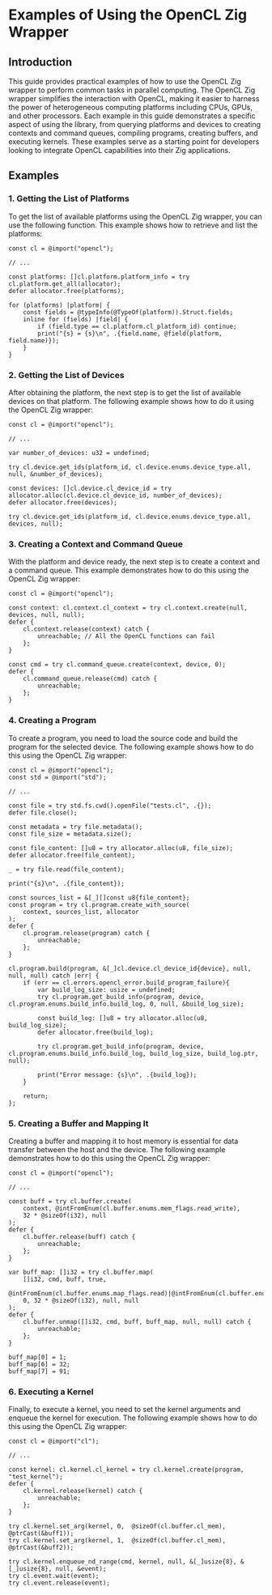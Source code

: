 # Examples of Using the OpenCL Zig Wrapper

## Introduction

This guide provides practical examples of how to use the OpenCL Zig wrapper to perform common tasks in parallel computing. The OpenCL Zig wrapper simplifies the interaction with OpenCL, making it easier to harness the power of heterogeneous computing platforms including CPUs, GPUs, and other processors. Each example in this guide demonstrates a specific aspect of using the library, from querying platforms and devices to creating contexts and command queues, compiling programs, creating buffers, and executing kernels. These examples serve as a starting point for developers looking to integrate OpenCL capabilities into their Zig applications.

## Examples

### 1. Getting the List of Platforms

To get the list of available platforms using the OpenCL Zig wrapper, you can use the following function. This example shows how to retrieve and list the platforms:

```zig
const cl = @import("opencl");

// ...

const platforms: []cl.platform.platform_info = try cl.platform.get_all(allocator);
defer allocator.free(platforms);

for (platforms) |platform| {
    const fields = @typeInfo(@TypeOf(platform)).Struct.fields;
    inline for (fields) |field| {
        if (field.type == cl.platform.cl_platform_id) continue;
        print("{s} = {s}\n", .{field.name, @field(platform, field.name)});
    }
} 
```

### 2. Getting the List of Devices

After obtaining the platform, the next step is to get the list of available devices on that platform. The following example shows how to do it using the OpenCL Zig wrapper:

```zig
const cl = @import("opencl");

// ...

var number_of_devices: u32 = undefined;

try cl.device.get_ids(platform_id, cl.device.enums.device_type.all, null, &number_of_devices);

const devices: []cl.device.cl_device_id = try allocator.alloc(cl.device.cl_device_id, number_of_devices);
defer allocator.free(devices);

try cl.device.get_ids(platform_id, cl.device.enums.device_type.all, devices, null);
```

### 3. Creating a Context and Command Queue

With the platform and device ready, the next step is to create a context and a command queue. This example demonstrates how to do this using the OpenCL Zig wrapper:

```zig
const cl = @import("opencl");

const context: cl.context.cl_context = try cl.context.create(null, devices, null, null);
defer {
    cl.context.release(context) catch {
        unreachable; // All the OpenCL functions can fail
    };
}

const cmd = try cl.command_queue.create(context, device, 0);
defer {
    cl.command_queue.release(cmd) catch {
        unreachable;
    };
}
```

### 4. Creating a Program

To create a program, you need to load the source code and build the program for the selected device. The following example shows how to do this using the OpenCL Zig wrapper:

```zig
const cl = @import("opencl");
const std = @import("std");

// ...

const file = try std.fs.cwd().openFile("tests.cl", .{});
defer file.close();

const metadata = try file.metadata();
const file_size = metadata.size();

const file_content: []u8 = try allocator.alloc(u8, file_size);
defer allocator.free(file_content);

_ = try file.read(file_content);

print("{s}\n", .{file_content});

const sources_list = &[_][]const u8{file_content};
const program = try cl.program.create_with_source(
    context, sources_list, allocator
);
defer {
    cl.program.release(program) catch {
        unreachable;
    };
}

cl.program.build(program, &[_]cl.device.cl_device_id{device}, null, null, null) catch |err| {
    if (err == cl.errors.opencl_error.build_program_failure){
        var build_log_size: usize = undefined;
        try cl.program.get_build_info(program, device, cl.program.enums.build_info.build_log, 0, null, &build_log_size);

        const build_log: []u8 = try allocator.alloc(u8, build_log_size);
        defer allocator.free(build_log);

        try cl.program.get_build_info(program, device, cl.program.enums.build_info.build_log, build_log_size, build_log.ptr, null);

        print("Error message: {s}\n", .{build_log});
    }

    return;
};
```

### 5. Creating a Buffer and Mapping It

Creating a buffer and mapping it to host memory is essential for data transfer between the host and the device. The following example demonstrates how to do this using the OpenCL Zig wrapper:

```zig
const cl = @import("opencl");

// ...

const buff = try cl.buffer.create(
    context, @intFromEnum(cl.buffer.enums.mem_flags.read_write),
    32 * @sizeOf(i32), null
);
defer {
    cl.buffer.release(buff) catch {
        unreachable;
    };
}

var buff_map: []i32 = try cl.buffer.map(
    []i32, cmd, buff, true,
    @intFromEnum(cl.buffer.enums.map_flags.read)|@intFromEnum(cl.buffer.enums.map_flags.write),
    0, 32 * @sizeOf(i32), null, null
);
defer {
    cl.buffer.unmap([]i32, cmd, buff, buff_map, null, null) catch {
        unreachable;
    };
}

buff_map[0] = 1;
buff_map[6] = 32;
buff_map[7] = 91;
```

### 6. Executing a Kernel

Finally, to execute a kernel, you need to set the kernel arguments and enqueue the kernel for execution. The following example shows how to do this using the OpenCL Zig wrapper:

```zig
const cl = @import("cl");

// ...

const kernel: cl.kernel.cl_kernel = try cl.kernel.create(program, "test_kernel");
defer {
    cl.kernel.release(kernel) catch {
        unreachable;
    };
}

try cl.kernel.set_arg(kernel, 0,  @sizeOf(cl.buffer.cl_mem), @ptrCast(&buff1));
try cl.kernel.set_arg(kernel, 1,  @sizeOf(cl.buffer.cl_mem), @ptrCast(&buff2));

try cl.kernel.enqueue_nd_range(cmd, kernel, null, &[_]usize{8}, &[_]usize{8}, null, &event);
try cl.event.wait(event);
try cl.event.release(event);
```

